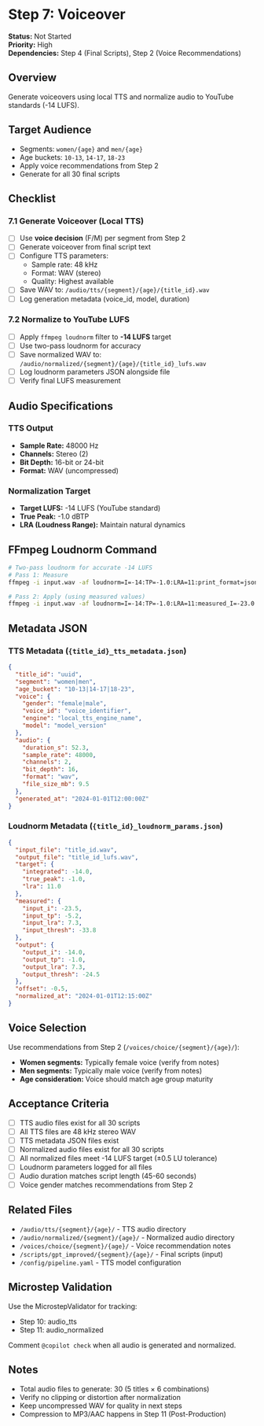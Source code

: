 # Step 7: Voiceover

**Status:** Not Started  
**Priority:** High  
**Dependencies:** Step 4 (Final Scripts), Step 2 (Voice Recommendations)

## Overview

Generate voiceovers using local TTS and normalize audio to YouTube standards (-14 LUFS).

## Target Audience
- Segments: `women/{age}` and `men/{age}`
- Age buckets: `10-13`, `14-17`, `18-23`
- Apply voice recommendations from Step 2
- Generate for all 30 final scripts

## Checklist

### 7.1 Generate Voiceover (Local TTS)
- [ ] Use **voice decision** (F/M) per segment from Step 2
- [ ] Generate voiceover from final script text
- [ ] Configure TTS parameters:
  - Sample rate: 48 kHz
  - Format: WAV (stereo)
  - Quality: Highest available
- [ ] Save WAV to: `/audio/tts/{segment}/{age}/{title_id}.wav`
- [ ] Log generation metadata (voice_id, model, duration)

### 7.2 Normalize to YouTube LUFS
- [ ] Apply `ffmpeg loudnorm` filter to **-14 LUFS** target
- [ ] Use two-pass loudnorm for accuracy
- [ ] Save normalized WAV to: `/audio/normalized/{segment}/{age}/{title_id}_lufs.wav`
- [ ] Log loudnorm parameters JSON alongside file
- [ ] Verify final LUFS measurement

## Audio Specifications

### TTS Output
- **Sample Rate:** 48000 Hz
- **Channels:** Stereo (2)
- **Bit Depth:** 16-bit or 24-bit
- **Format:** WAV (uncompressed)

### Normalization Target
- **Target LUFS:** -14 LUFS (YouTube standard)
- **True Peak:** -1.0 dBTP
- **LRA (Loudness Range):** Maintain natural dynamics

## FFmpeg Loudnorm Command

```bash
# Two-pass loudnorm for accurate -14 LUFS
# Pass 1: Measure
ffmpeg -i input.wav -af loudnorm=I=-14:TP=-1.0:LRA=11:print_format=json -f null -

# Pass 2: Apply (using measured values)
ffmpeg -i input.wav -af loudnorm=I=-14:TP=-1.0:LRA=11:measured_I=-23.0:measured_TP=-5.0:measured_LRA=7.0:measured_thresh=-33.5:offset=-0.5 -ar 48000 output.wav
```

## Metadata JSON

### TTS Metadata (`{title_id}_tts_metadata.json`)
```json
{
  "title_id": "uuid",
  "segment": "women|men",
  "age_bucket": "10-13|14-17|18-23",
  "voice": {
    "gender": "female|male",
    "voice_id": "voice_identifier",
    "engine": "local_tts_engine_name",
    "model": "model_version"
  },
  "audio": {
    "duration_s": 52.3,
    "sample_rate": 48000,
    "channels": 2,
    "bit_depth": 16,
    "format": "wav",
    "file_size_mb": 9.5
  },
  "generated_at": "2024-01-01T12:00:00Z"
}
```

### Loudnorm Metadata (`{title_id}_loudnorm_params.json`)
```json
{
  "input_file": "title_id.wav",
  "output_file": "title_id_lufs.wav",
  "target": {
    "integrated": -14.0,
    "true_peak": -1.0,
    "lra": 11.0
  },
  "measured": {
    "input_i": -23.5,
    "input_tp": -5.2,
    "input_lra": 7.3,
    "input_thresh": -33.8
  },
  "output": {
    "output_i": -14.0,
    "output_tp": -1.0,
    "output_lra": 7.3,
    "output_thresh": -24.5
  },
  "offset": -0.5,
  "normalized_at": "2024-01-01T12:15:00Z"
}
```

## Voice Selection

Use recommendations from Step 2 (`/voices/choice/{segment}/{age}/`):
- **Women segments:** Typically female voice (verify from notes)
- **Men segments:** Typically male voice (verify from notes)
- **Age consideration:** Voice should match age group maturity

## Acceptance Criteria

- [ ] TTS audio files exist for all 30 scripts
- [ ] All TTS files are 48 kHz stereo WAV
- [ ] TTS metadata JSON files exist
- [ ] Normalized audio files exist for all 30 scripts
- [ ] All normalized files meet -14 LUFS target (±0.5 LU tolerance)
- [ ] Loudnorm parameters logged for all files
- [ ] Audio duration matches script length (45-60 seconds)
- [ ] Voice gender matches recommendations from Step 2

## Related Files

- `/audio/tts/{segment}/{age}/` - TTS audio directory
- `/audio/normalized/{segment}/{age}/` - Normalized audio directory
- `/voices/choice/{segment}/{age}/` - Voice recommendation notes
- `/scripts/gpt_improved/{segment}/{age}/` - Final scripts (input)
- `/config/pipeline.yaml` - TTS model configuration

## Microstep Validation

Use the MicrostepValidator for tracking:
- Step 10: audio_tts
- Step 11: audio_normalized

Comment `@copilot check` when all audio is generated and normalized.

## Notes

- Total audio files to generate: 30 (5 titles × 6 combinations)
- Verify no clipping or distortion after normalization
- Keep uncompressed WAV for quality in next steps
- Compression to MP3/AAC happens in Step 11 (Post-Production)
